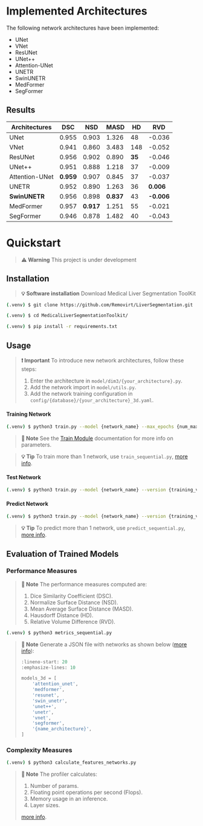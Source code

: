 # Implemented Architectures

The following network architectures have been implemented:
- UNet
- VNet
- ResUNet
- UNet++
- Attention-UNet
- UNETR
- SwinUNETR
- MedFormer
- SegFormer



## Results

| Architectures     | DSC      | NSD      | MASD     | HD       | RVD      |
|------------------|----------|----------|----------|----------|----------|
| UNet             | 0.955    | 0.903    | 1.326    | 48       | -0.036   |
| VNet             | 0.941    | 0.860    | 3.483    | 148      | -0.052   |
| ResUNet          | 0.956    | 0.902    | 0.890    | **35**   | -0.046   |
| UNet++           | 0.951    | 0.888    | 1.218    | 37       | -0.009   |
| Attention-UNet   | **0.959**| 0.907    | 0.845    | 37       | -0.037   |
| UNETR            | 0.952    | 0.890    | 1.263    | 36       | **0.006**|
| **SwinUNETR**    | 0.956    | 0.898    | **0.837**| 43       | **-0.006**|
| MedFormer        | 0.957    | **0.917**| 1.251    | 55       | -0.021   |
| SegFormer        | 0.946    | 0.878    | 1.482    | 40       | -0.043   |


# Quickstart

> **⚠️ Warning**
> This project is under development

## Installation

> **💡 Software installation**
> Download Medical Liver Segmentation ToolKit

```bash
(.venv) $ git clone https://github.com/Removirt/LiverSegmentation.git
```

```bash
(.venv) $ cd MedicalLiverSegmentationToolkit/
```

```bash
(.venv) $ pip install -r requirements.txt
```

## Usage

> **❗ Important**
> To introduce new network architectures, follow these steps:
>
> 1. Enter the architecture in `model/dim3/{your_architecture}.py`.
> 2. Add the network import in `model/utils.py`.
> 3. Add the network training configuration in `config/{database}/{your_architecture}_3d.yaml`.

#### Training Network

```bash
(.venv) $ python3 train.py --model {network_name} --max_epochs {num_max_epochs}
```

> **📝 Note**
> See the [Train Module](../modules/train) documentation for more info on parameters.

> **💡 Tip**
> To train more than 1 network, use `train_sequential.py`, [more info](../modules/train_sequential).

#### Test Network

```bash
(.venv) $ python3 train.py --model {network_name} --version {training_version}
```

#### Predict Network

```bash
(.venv) $ python3 train.py --model {network_name} --version {training_version}
```

> **💡 Tip**
> To predict more than 1 network, use `predict_sequential.py`, [more info](../modules/predict_sequential).

## Evaluation of Trained Models

### Performance Measures

> **📝 Note**
> The performance measures computed are:
>
> 1. Dice Similarity Coefficient (DSC).
> 2. Normalize Surface Distance (NSD).
> 3. Mean Average Surface Distance (MASD).
> 4. Hausdorff Distance (HD).
> 5. Relative Volume Difference (RVD).

```bash
(.venv) $ python3 metrics_sequential.py 
```

> **📝 Note**
> Generate a JSON file with networks as shown below ([more info](../modules/metrics_sequential)):
> ```python
> :lineno-start: 20
> :emphasize-lines: 10
> 
> models_3d = [
>     'attention_unet',
>     'medformer', 
>     'resunet', 
>     'swin_unetr', 
>     'unet++', 
>     'unetr', 
>     'vnet', 
>     'segformer',
>     '{name_architecture}',
> ]
> ```

### Complexity Measures

```bash
(.venv) $ python3 calculate_features_networks.py 
```

> **📝 Note**
> The profiler calculates:
>
> 1. Number of params.
> 2. Floating point operations per second (Flops).
> 3. Memory usage in an inference.
> 4. Layer sizes.
>
> [more info](../modules/calculate_features_networks).
